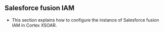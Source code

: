 ## Salesforce fusion IAM
- This section explains how to configure the instance of Salesforce fusion IAM in Cortex XSOAR.
